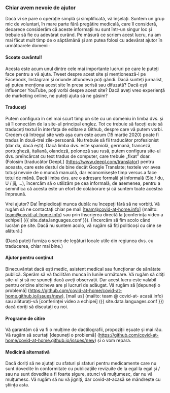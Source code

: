 ### Chiar avem nevoie de ajutor

Dacă vi se pare o operație simplă și simplificată, vă înșelați. Suntem un grup mic de voluntari, în mare parte fără pregătire medicală, care îl consideră, deoarece considerăm că aceste informații nu sunt într-un singur loc și trebuie să fie cu adevărat curând. Pe măsură ce scriem acest lucru, nu am mai făcut mult timp de o săptămână și am putea folosi cu adevărat ajutor în următoarele domenii:

#### Scoate cuvântul!

Acesta este acum unul dintre cele mai importante lucruri pe care le puteți face pentru a vă ajuta. Tweet despre acest site și menționează-l pe Facebook, Instagram și oriunde altundeva poți gândi. Dacă sunteți jurnalist, ați putea menționa acest site în presa scrisă sau difuzată? Dacă ești influencer YouTube, poți vorbi despre acest site? Dacă aveți vreo experiență de marketing online, ne puteți ajuta să ne găsim?

#### Traduceți

Putem configura în cel mai scurt timp un site cu un domeniu în limba dvs. și să îl conectăm de la site-ul principal englez. Tot ce trebuie să faceți este să traduceți textul în interfața de editare a Github, despre care vă putem vorbi. Credem că întregul site web așa cum este acum (15 martie 2020) poate fi tradus în două-trei zile-persoană. Nu trebuie să fii traducător profesionist (dar da, dacă ești). Dacă limba dvs. este spaniolă, germană, franceză, portugheză, italiană, olandeză, poloneză sau rusă, putem configura site-ul dvs. preîncărcat cu text tradus de computer, care trebuie „fixat” doar. (Folosim [traducător DeepL] (https://www.deepl.com/translator) pentru aceasta, care este destul de bine decât Google Translate; textele vor avea totuși nevoie de o muncă manuală, dar economisește timp versus a face totul de mână. Dacă limba dvs. are o adresare formală și informală (Sie / du, U / jij, ...), încercăm să o utilizăm pe cea informală, de asemenea, pentru a semnifica că acesta este un efort de colaborare și că suntem toate acestea împreună.

Vrei ajutor? Da! Împiedicați munca dublă: nu începeți fără să ne vorbiți. Vă rugăm să ne contactați chiar pe mail [team@covid-at-home.info] (mailto: team@covid-at-home.info) sau prin înscrierea directă la [conferința video a echipei] ({{ site.data.languages.conf }}). (Încercăm să fim acolo când lucrăm pe site. Dacă nu suntem acolo, vă rugăm să fiți politicoși cu cine se alătură.)

(Dacă puteți furniza o serie de legături locale utile din regiunea dvs. cu traducerea, chiar mai bine.)

#### Ajutor pentru conținut

Binecuvântat dacă ești medic, asistent medical sau funcționar de sănătate publică. Sperăm să vă facilităm munca în lunile următoare. Vă rugăm să citiți site-ul și să ne spuneți dacă aveți observații. Dar acest lucru este valabil pentru oricine altcineva are și lucruri de adăugat. Vă rugăm să [depuneți o problemă] (https://github.com/covid-at-home/covid-at-home.github.io/issues/new), [mail us] (mailto: team @ covid-at- acasă.info) sau alăturați-vă [conferinței video a echipei] ({{ site.data.languages.conf }}) dacă doriți să discutați cu noi.

#### Programe de citire

Vă garantăm că va fi o mulțime de dactilografii, propoziții eșuate și mai rău. Vă rugăm să scurtați [depuneți o problemă] (https://github.com/covid-at-home/covid-at-home.github.io/issues/new) și o vom repara.

#### Medicină alternativă

Dacă doriți să ne ajutați cu sfaturi și sfaturi pentru medicamente care nu sunt dovedite în conformitate cu publicațiile revizuite de la egal la egal și / sau nu sunt dovedite a fi foarte sigure, atunci vă mulțumesc, dar nu vă mulțumesc. Vă rugăm să nu vă jigniți, dar covid-at-acasă se mândrește cu știința asta.
